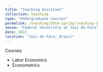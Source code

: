 ```yaml
---
title: "Teaching Assistant"
collection: teaching
type: "Undergraduate courses"
permalink: /teaching/2014-spring-teaching-1
venue: "Federal University at Juiz de Fora"
date: 2022
location: "Juiz de Fora, Brazil"
---
```


Courses 

- Labor Economics
- Econometrics

